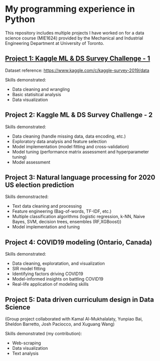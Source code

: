 # My programming experience in Python

This repository includes multiple projects I have worked on for a data science course (MIE1624) provided by the Mechanical and Industrial Engineering Department at University of Toronto.

## [Project 1: Kaggle ML & DS Survey Challenge - 1](https://github.com/tiawei/tiawei.github.io/blob/main/Project_1/wei_Kaggle%20ML%26DS%20Survey%20Challenge_1.ipynb)
Dataset reference: <https://www.kaggle.com/c/kaggle-survey-2019/data>

Skills demonstrated:
- Data cleaning and wrangling
- Basic statisitcal analysis
- Data visualization

## Project 2: Kaggle ML & DS Survey Challenge - 2

Skills demonstrated:
- Data cleaning (handle missing data, data encoding, etc.)
- Exploratory data analysis and feature selection
- Model implementation (model fitting and cross-validation)
- Model tuning (performance matrix assessment and hyperparameter tuning)
- Model assessment

## Project 3: Natural language processing for 2020 US election prediction

Skills demonstracted:
- Text data cleaning and processing
- Feature engineering (Bag-of-words, TF-IDF, etc.)
- Multiple classification algorithms (logistic regression, k-NN, Naive
Bayes, SVM, decision trees, ensembles (RF,XGBoost))
- Model implementation and tuning

## Project 4: COVID19 modeling (Ontario, Canada)

Skills demonstrated:
- Data cleaning, exploratation, and visualization
- SIR model fitting
- Identifying factors driving COVID19
- Model-informed insights on battling COVID19 
- Real-life application of modeling skills

## Project 5: Data driven curriculum design in Data Science
(Group project collaborated with Kamal Al-Mukhalalaty, Yunpiao Bai, Sheldon Barretto, Josh Paciocco, and Xuguang Wang)

Skills demonstrated (my contribution):
- Web-scraping
- Data visualization
- Text analysis

